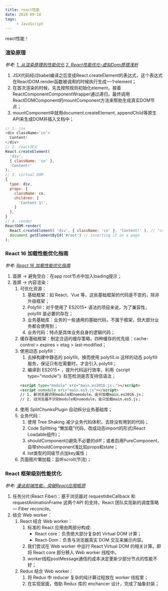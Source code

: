 ```yaml
---
title: react性能
date: 2018-09-18
tags:
     - JavaScript
---
```

react性能！


### 渲染原理

*参考:
    [1. 从渲染原理到性能优化](https://zhuanlan.zhihu.com/p/44331138)
    [2. React性能优化-虚拟Dom原理浅析](https://segmentfault.com/a/1190000015366521)*

1. JSX代码经过babel编译之后变成React.createElement的表达式，这个表达式在ReactDOM.render函数被调用的时候执行生成一个element；
2. 在首次渲染的时候，先去按照规则初始化element，接着ReactComponentComponentWrapper通过递归，最终调用ReactDOMComponent的mountComponent方法来帮助生成真实DOM节点；
3. mountComponent中就用document.createElement, appendChild等原生API来生成DOM并插入文档中；
<!-- more -->
```JavaScript
// 1. jsx
<div className='cn'>
  Content!
</div>
// 2. react转义
React.createElement(
  'div',
  { className: 'cn' },
  'Content!'
);
// 3. virtual DOM
{
  type: div,
  props: {
    className: cn,
    children: [
      'Content 1!',
    ]
  },
}
// 4. render
ReactDOM.render(
  React.createElement( 'div', { className: 'cn' }, 'Content!' ), // "creating" a component
  document.getElementById('#root') // inserting it on a page
);
```

### React 16 加载性能优化指南

*参考: [React 16 加载性能优化指南](http://imweb.io/topic/5b6cf66c93759a0e51c917c7)*

1. 首屏 -> 避免空白：在app root节点中加入loading提示；
2. 首屏 -> 内容渲染：
    1. 可优化资源：
        1. 基础框架：如 React、Vue 等，这些基础框架的代码是不变的，除非升级框架；
        2. Polyfill：对于使用了 ES2015+ 语法的项目来说，为了兼容性，polyfill 是必要的存在；
        3. 业务基础库：业务的一些通用的基础代码，不属于框架，但大部分业务都会使用到；
        4. 业务代码：特点是具体业务自身的逻辑代码；
    2. 缓存基础框架：制定合适的缓存策略，四种缓存的优先级：cache-control > expires > etag > last-modified；
    3. 使用动态 polyfill：
        1. 去掉构建中静态的 polyfill，换而使用 polyfill.io 这样的动态 polyfill 服务，保证只有在需要时，才会引入 polyfill；
        2. 编译到 ES2015+ ，提升代码运行效率，利用《script type="module"》标签检测是否支持信语法；
        ```HTML
        <script type="module" src="main.es2016.js；"></script>
        <script nomodule src="main.es5.js"></script>
        // 1. 新浏览器识别module和nomodule，会只加载main.es2016.js；
        // 2. 旧浏览器不识别module和nomodule，会只加载main.es5.js；
        ```
    4. 使用 SplitChunksPlugin 自动拆分业务基础库；
    5. 业务代码：
        1. 使用 Tree Shaking 减少业务代码体积，去除没有用到的代码；
        2. Code Splitting “懒加载”代码，改成动态import的形式(React Loadable组件)；
        3. shouldComponent()避免不必要的diff；或者启用PureComponent，自带shouldComponent浅比较props和state；
        4. list类型的同级节点加key属性；
    6. 页面图片懒加载：监听scroll(节流)；

### React 框架级别性能优化

*参考: [漫谈前端性能，突破React应用瓶颈](https://mp.weixin.qq.com/s/tCLvRad-WrnFKJiStU7BKw)*

1. 任务分片(React Fiber)：基于浏览器对 requestIdleCallback 和 requestAnimationFrame 这两个API 的支持，React 团队实现新的调度策略 — Fiber reconcile。
2. 结合 Web worker：
    1. React 结合 Web worker：
        1. 标准的 React 应用由两部分构成:
            - React core：负责绝大部分复杂的 Virtual DOM 计算；
            - React-Dom：负责与浏览器真实 DOM 交互来展示内容。
        2. 我们尝试在 Web worker 中运行 React Virtual DOM 的相关计算。即将 React core 部分移入 Web worker 线程中。
        3. worker线程postMessage通信的成本决定更新少部分节点的性能不好；
    2. Redux 结合 Web worker：
        1. 将 Redux 中 reducer 复杂的纯计算过程放在 worker 线程里；
        2. 在实现层面，借助 Redux 库的 enchancer 设计，完成了抽象封装；
